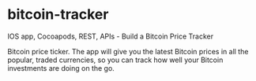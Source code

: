 # bitcoin-tracker
IOS app, Cocoapods, REST, APIs - Build a Bitcoin Price Tracker

Bitcoin price ticker. The app will give you the latest Bitcoin prices in all the popular, traded currencies, so you can track how well your Bitcoin investments are doing on the go.
